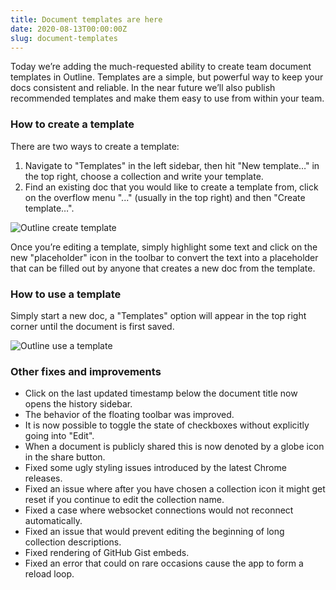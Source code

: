 ```yaml
---
title: Document templates are here
date: 2020-08-13T00:00:00Z
slug: document-templates
---
```


Today we’re adding the much-requested ability to create team document templates in Outline.
Templates are a simple, but powerful way to keep your docs consistent and reliable. In 
the near future we’ll also publish recommended templates and make them easy to use from 
within your team.

### How to create a template

There are two ways to create a template:

1. Navigate to "Templates" in the left sidebar, then hit "New template…" in the top right, 
choose a collection and write your template.
2. Find an existing doc that you would like to create a template from, click on the overflow menu "..." (usually in the top right) and then "Create template…".

![Outline create template](/images/create-template.png)


Once you’re editing a template, simply highlight some text and click on the new "placeholder" icon in the toolbar to convert the text into a placeholder that can be filled out by anyone that creates a new doc from the template.


### How to use a template

Simply start a new doc, a "Templates" option will appear in the top right corner until the 
document is first saved.

![Outline use a template](/images/use-template.png)



### Other fixes and improvements

- Click on the last updated timestamp below the document title now opens the history sidebar.
- The behavior of the floating toolbar was improved.
- It is now possible to toggle the state of checkboxes without explicitly going into "Edit".
- When a document is publicly shared this is now denoted by a globe icon in the share button.
- Fixed some ugly styling issues introduced by the latest Chrome releases.
- Fixed an issue where after you have chosen a collection icon it might get reset if you continue to edit the collection name.
- Fixed a case where websocket connections would not reconnect automatically.
- Fixed an issue that would prevent editing the beginning of long collection descriptions.
- Fixed rendering of GitHub Gist embeds.
- Fixed an error that could on rare occasions cause the app to form a reload loop.